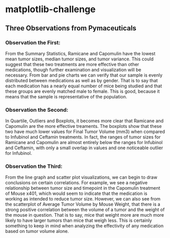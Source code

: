 # matplotlib-challenge

## Three Observations  from Pymaceuticals

### Observation the First:
From the Summary Statistics, Ramicane and Capomulin have the lowest mean tumor sizes, median tumor sizes, and tumor variance. This could suggest that these two treatments are more effective than other medications, though further examination and visualization will be necessary.
From bar and pie charts we can verify that our sample is evenly distributed between medications as well as by gender. That is to say that each medication has a nearly equal number of mice being studied and that these groups are evenly matched male to female. This is good, because it means that the sample is representative of the population.

### Observation the Second:
In Quartile, Outliers and Boxplots, it becomes more clear that Ramicane and Capomulin are the more effective treaments. The boxplots show that these two have much lower values for Final Tumor Volume (mm3) when compared to Infubinol and Ceftamin treatments. In fact, the ranges of tumor sizes for Ramicane and Capomulin are almost entirely below the ranges for Infubinol and Ceftamin, with only a small overlap in values and one noticeable outlier for Infubinol.

### Observation the Third:
From the line graph and scatter plot visualizations, we can begin to draw conclusions on certain correlations. For example, we see a negative relationship between tumor size and timepoint in the Capomulin treatment of Mouse x401, which would seem to indicate that the medication is working as intended to reduce tumor size.
However, we can also see from the scatterplot of Average Tumor Volume by Mouse Weight, that there is a strong positive correlation between the volume of a tumor and the weight of the mouse in question. That is to say, mice that weight more are much more likely to have larger tumors than mice that weigh less. This is certainly something to keep in mind when analyzing the effectivity of any medication based on tumor volume alone.